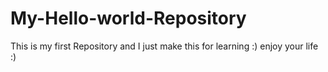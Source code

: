 # My-Hello-world-Repository
This is my first Repository and I just make this for learning :) enjoy your life :)

